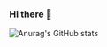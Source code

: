 ### Hi there 👋

![Anurag's GitHub stats](https://github-readme-stats.vercel.app/api?zubairkhan1234=anuraghazra&theme=dark&show_icons=true)
